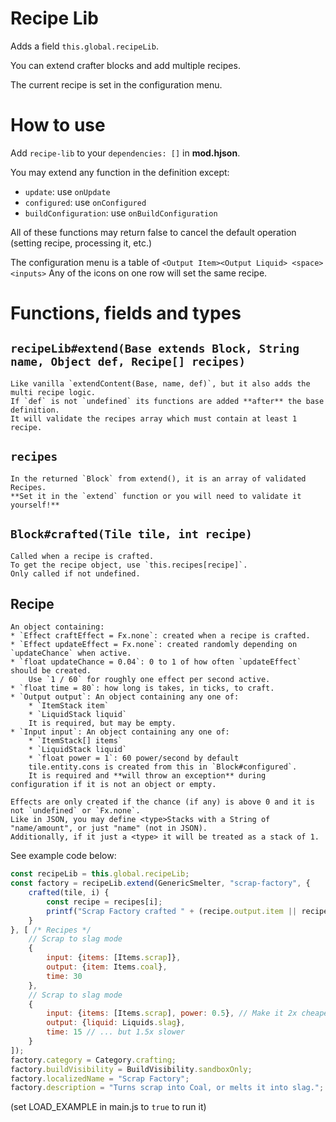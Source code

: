 # Recipe Lib

Adds a field `this.global.recipeLib`.

You can extend crafter blocks and add multiple recipes.

The current recipe is set in the configuration menu.

# How to use

Add `recipe-lib` to your `dependencies: []` in **mod.hjson**.

You may extend any function in the definition except:
* `update`: use `onUpdate`
* `configured`: use `onConfigured`
* `buildConfiguration`: use `onBuildConfiguration`

All of these functions may return false to cancel the default operation (setting recipe, processing it, etc.)

The configuration menu is a table of `<Output Item><Output Liquid> <space> <inputs>`
Any of the icons on one row will set the same recipe.

# Functions, fields and types

## `recipeLib#extend(Base extends Block, String name, Object def, Recipe[] recipes)`
	Like vanilla `extendContent(Base, name, def)`, but it also adds the multi recipe logic.
	If `def` is not `undefined` its functions are added **after** the base definition.
	It will validate the recipes array which must contain at least 1 recipe.

## `recipes`
	In the returned `Block` from extend(), it is an array of validated Recipes.
	**Set it in the `extend` function or you will need to validate it yourself!**

## `Block#crafted(Tile tile, int recipe)`
	Called when a recipe is crafted.
	To get the recipe object, use `this.recipes[recipe]`.
	Only called if not undefined.

## Recipe
	An object containing:
	* `Effect craftEffect = Fx.none`: created when a recipe is crafted.
	* `Effect updateEffect = Fx.none`: created randomly depending on `updateChance` when active.
	* `float updateChance = 0.04`: 0 to 1 of how often `updateEffect` should be created.
		Use `1 / 60` for roughly one effect per second active.
	* `float time = 80`: how long is takes, in ticks, to craft.
	* `Output output`: An object containing any one of:
		* `ItemStack item`
		* `LiquidStack liquid`
		It is required, but may be empty.
	* `Input input`: An object containing any one of:
		* `ItemStack[] items`
		* `LiquidStack liquid`
		* `float power = 1`: 60 power/second by default
		tile.entity.cons is created from this in `Block#configured`.
		It is required and **will throw an exception** during configuration if it is not an object or empty.

	Effects are only created if the chance (if any) is above 0 and it is not `undefined` or `Fx.none`.
	Like in JSON, you may define <type>Stacks with a String of "name/amount", or just "name" (not in JSON).
	Additionally, if it just a <type> it will be treated as a stack of 1.

See example code below:
```js
const recipeLib = this.global.recipeLib;
const factory = recipeLib.extend(GenericSmelter, "scrap-factory", {
	crafted(tile, i) {
		const recipe = recipes[i];
		printf("Scrap Factory crafted " + (recipe.output.item || recipe.output.liquid));
	}
}, [ /* Recipes */
	// Scrap to slag mode
	{
		input: {items: [Items.scrap]},
		output: {item: Items.coal},
		time: 30
	},
	// Scrap to slag mode
	{
		input: {items: [Items.scrap], power: 0.5}, // Make it 2x cheaper than a melter
		output: {liquid: Liquids.slag},
		time: 15 // ... but 1.5x slower
	}
]);
factory.category = Category.crafting;
factory.buildVisibility = BuildVisibility.sandboxOnly;
factory.localizedName = "Scrap Factory";
factory.description = "Turns scrap into Coal, or melts it into slag.";
```
(set LOAD_EXAMPLE in main.js to `true` to run it)